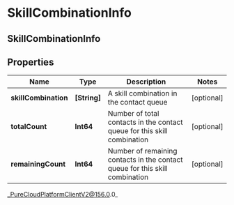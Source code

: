 # SkillCombinationInfo

## SkillCombinationInfo

## Properties

|Name | Type | Description | Notes|
|------------ | ------------- | ------------- | -------------|
| **skillCombination** | **[String]** | A skill combination in the contact queue | [optional] |
| **totalCount** | **Int64** | Number of total contacts in the contact queue for this skill combination | [optional] |
| **remainingCount** | **Int64** | Number of remaining contacts in the contact queue for this skill combination | [optional] |



_PureCloudPlatformClientV2@156.0.0_

